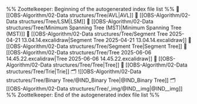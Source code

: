 %% Zoottelkeeper: Beginning of the autogenerated index file list  %%
📄 [[OBS-Algorithm/02-Data structures/Tree/AVL|AVL]]
📄 [[OBS-Algorithm/02-Data structures/Tree/LSM|LSM]]
📄 [[OBS-Algorithm/02-Data structures/Tree/Minimum Spanning Tree (MST)|Minimum Spanning Tree (MST)]]
📄 [[OBS-Algorithm/02-Data structures/Tree/Segment Tree 2025-04-21 13.04.14.excalidraw|Segment Tree 2025-04-21 13.04.14.excalidraw]]
📄 [[OBS-Algorithm/02-Data structures/Tree/Segment Tree|Segment Tree]]
📄 [[OBS-Algorithm/02-Data structures/Tree/Tree 2025-06-06 14.45.22.excalidraw|Tree 2025-06-06 14.45.22.excalidraw]]
📄 [[OBS-Algorithm/02-Data structures/Tree/Tree|Tree]]
📄 [[OBS-Algorithm/02-Data structures/Tree/Trie|Trie]]
🗂️ ![[OBS-Algorithm/02-Data structures/Tree/Binary Tree/@IND_Binary Tree|@IND_Binary Tree]]
🗂️ [[OBS-Algorithm/02-Data structures/Tree/_img/@IND__img|@IND__img]]
%% Zoottelkeeper: End of the autogenerated index file list  %%
